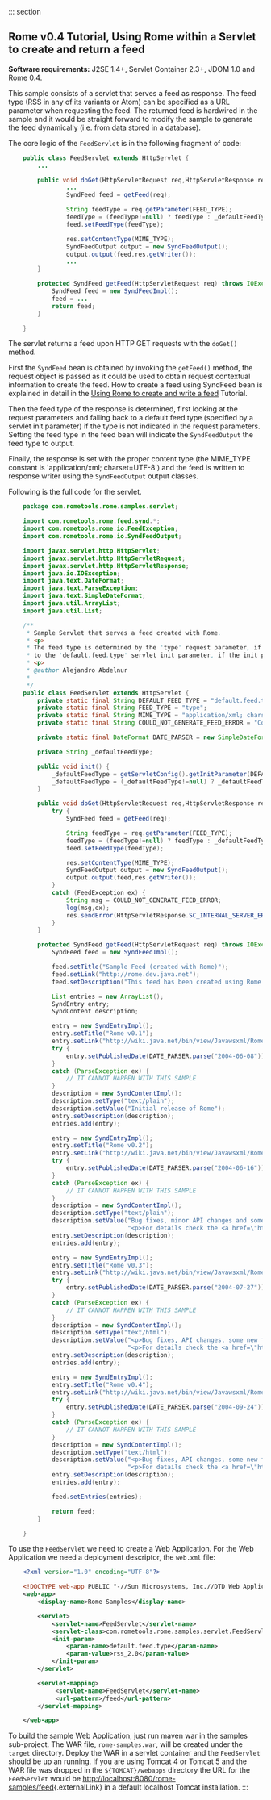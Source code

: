 ::: section
## Rome v0.4 Tutorial, Using Rome within a Servlet to create and return a feed

**Software requirements:** J2SE 1.4+, Servlet Container 2.3+, JDOM 1.0
and Rome 0.4.

This sample consists of a servlet that serves a feed as response. The
feed type (RSS in any of its variants or Atom) can be specified as a URL
parameter when requesting the feed. The returned feed is hardwired in
the sample and it would be straight forward to modify the sample to
generate the feed dynamically (i.e. from data stored in a database).

The core logic of the `FeedServlet` is in the following fragment of
code:

```java
    public class FeedServlet extends HttpServlet {
        ...

        public void doGet(HttpServletRequest req,HttpServletResponse res) throws IOException {
                ...
                SyndFeed feed = getFeed(req);

                String feedType = req.getParameter(FEED_TYPE);
                feedType = (feedType!=null) ? feedType : _defaultFeedType;
                feed.setFeedType(feedType);

                res.setContentType(MIME_TYPE);
                SyndFeedOutput output = new SyndFeedOutput();
                output.output(feed,res.getWriter());
                ...
        }

        protected SyndFeed getFeed(HttpServletRequest req) throws IOException,FeedException {
            SyndFeed feed = new SyndFeedImpl();
            feed = ...
            return feed;
        }

    }
```

The servlet returns a feed upon HTTP GET requests with the `doGet()`
method.

First the `SyndFeed` bean is obtained by invoking the `getFeed()`
method, the request object is passed as it could be used to obtain
request contextual information to create the feed. How to create a feed
using SyndFeed bean is explained in detail in the [Using Rome to create
and write a
feed](../../../HowRomeWorks/RomeV0.4TutorialUsingRomeToCreateAndWriteASyndicationFeed.html)
Tutorial.

Then the feed type of the response is determined, first looking at the
request parameters and falling back to a default feed type (specified by
a servlet init parameter) if the type is not indicated in the request
parameters. Setting the feed type in the feed bean will indicate the
`SyndFeedOutput` the feed type to output.

Finally, the response is set with the proper content type (the MIME_TYPE
constant is \'application/xml; charset=UTF-8\') and the feed is written
to response writer using the `SyndFeedOutput` output classes.

Following is the full code for the servlet.

```java
    package com.rometools.rome.samples.servlet;

    import com.rometools.rome.feed.synd.*;
    import com.rometools.rome.io.FeedException;
    import com.rometools.rome.io.SyndFeedOutput;

    import javax.servlet.http.HttpServlet;
    import javax.servlet.http.HttpServletRequest;
    import javax.servlet.http.HttpServletResponse;
    import java.io.IOException;
    import java.text.DateFormat;
    import java.text.ParseException;
    import java.text.SimpleDateFormat;
    import java.util.ArrayList;
    import java.util.List;

    /**
     * Sample Servlet that serves a feed created with Rome.
     * <p>
     * The feed type is determined by the 'type' request parameter, if the parameter is missing it defaults
     * to the 'default.feed.type' servlet init parameter, if the init parameter is missing it defaults to 'atom_0.3'
     * <p>
     * @author Alejandro Abdelnur
     *
     */
    public class FeedServlet extends HttpServlet {
        private static final String DEFAULT_FEED_TYPE = "default.feed.type";
        private static final String FEED_TYPE = "type";
        private static final String MIME_TYPE = "application/xml; charset=UTF-8";
        private static final String COULD_NOT_GENERATE_FEED_ERROR = "Could not generate feed";

        private static final DateFormat DATE_PARSER = new SimpleDateFormat("yyyy-MM-dd");

        private String _defaultFeedType;

        public void init() {
            _defaultFeedType = getServletConfig().getInitParameter(DEFAULT_FEED_TYPE);
            _defaultFeedType = (_defaultFeedType!=null) ? _defaultFeedType : "atom_0.3";
        }

        public void doGet(HttpServletRequest req,HttpServletResponse res) throws IOException {
            try {
                SyndFeed feed = getFeed(req);

                String feedType = req.getParameter(FEED_TYPE);
                feedType = (feedType!=null) ? feedType : _defaultFeedType;
                feed.setFeedType(feedType);

                res.setContentType(MIME_TYPE);
                SyndFeedOutput output = new SyndFeedOutput();
                output.output(feed,res.getWriter());
            }
            catch (FeedException ex) {
                String msg = COULD_NOT_GENERATE_FEED_ERROR;
                log(msg,ex);
                res.sendError(HttpServletResponse.SC_INTERNAL_SERVER_ERROR,msg);
            }
        }

        protected SyndFeed getFeed(HttpServletRequest req) throws IOException,FeedException {
            SyndFeed feed = new SyndFeedImpl();

            feed.setTitle("Sample Feed (created with Rome)");
            feed.setLink("http://rome.dev.java.net");
            feed.setDescription("This feed has been created using Rome (Java syndication utilities");

            List entries = new ArrayList();
            SyndEntry entry;
            SyndContent description;

            entry = new SyndEntryImpl();
            entry.setTitle("Rome v0.1");
            entry.setLink("http://wiki.java.net/bin/view/Javawsxml/Rome01");
            try {
                entry.setPublishedDate(DATE_PARSER.parse("2004-06-08"));
            }
            catch (ParseException ex) {
                // IT CANNOT HAPPEN WITH THIS SAMPLE
            }
            description = new SyndContentImpl();
            description.setType("text/plain");
            description.setValue("Initial release of Rome");
            entry.setDescription(description);
            entries.add(entry);

            entry = new SyndEntryImpl();
            entry.setTitle("Rome v0.2");
            entry.setLink("http://wiki.java.net/bin/view/Javawsxml/Rome02");
            try {
                entry.setPublishedDate(DATE_PARSER.parse("2004-06-16"));
            }
            catch (ParseException ex) {
                // IT CANNOT HAPPEN WITH THIS SAMPLE
            }
            description = new SyndContentImpl();
            description.setType("text/plain");
            description.setValue("Bug fixes, minor API changes and some new features"+
                                 "<p>For details check the <a href=\"http://wiki.java.net/bin/view/Javawsxml/RomeChangesLog#RomeV02\">Changes Log for 0.2</a></p>");
            entry.setDescription(description);
            entries.add(entry);

            entry = new SyndEntryImpl();
            entry.setTitle("Rome v0.3");
            entry.setLink("http://wiki.java.net/bin/view/Javawsxml/Rome03");
            try {
                entry.setPublishedDate(DATE_PARSER.parse("2004-07-27"));
            }
            catch (ParseException ex) {
                // IT CANNOT HAPPEN WITH THIS SAMPLE
            }
            description = new SyndContentImpl();
            description.setType("text/html");
            description.setValue("<p>Bug fixes, API changes, some new features and some Unit testing</p>"+
                                 "<p>For details check the <a href=\"http://wiki.java.net/bin/view/Javawsxml/RomeChangesLog#RomeV03\">Changes Log for 0.3</a></p>");
            entry.setDescription(description);
            entries.add(entry);

            entry = new SyndEntryImpl();
            entry.setTitle("Rome v0.4");
            entry.setLink("http://wiki.java.net/bin/view/Javawsxml/Rome04");
            try {
                entry.setPublishedDate(DATE_PARSER.parse("2004-09-24"));
            }
            catch (ParseException ex) {
                // IT CANNOT HAPPEN WITH THIS SAMPLE
            }
            description = new SyndContentImpl();
            description.setType("text/html");
            description.setValue("<p>Bug fixes, API changes, some new features, Unit testing completed</p>"+
                                 "<p>For details check the <a href=\"http://wiki.java.net/bin/view/Javawsxml/RomeChangesLog#RomeV04\">Changes Log for 0.4</a></p>");
            entry.setDescription(description);
            entries.add(entry);

            feed.setEntries(entries);

            return feed;
        }

    }
```

To use the `FeedServlet` we need to create a Web Application. For the
Web Application we need a deployment descriptor, the `web.xml` file:

```xml
    <?xml version="1.0" encoding="UTF-8"?>

    <!DOCTYPE web-app PUBLIC "-//Sun Microsystems, Inc.//DTD Web Application 2.3//EN" "http://java.sun.com/dtd/web-app_2_3.dtd">
    <web-app>
        <display-name>Rome Samples</display-name>

        <servlet>
            <servlet-name>FeedServlet</servlet-name>
            <servlet-class>com.rometools.rome.samples.servlet.FeedServlet</servlet-class>
            <init-param>
                <param-name>default.feed.type</param-name>
                <param-value>rss_2.0</param-value>
            </init-param>
        </servlet>

        <servlet-mapping>
             <servlet-name>FeedServlet</servlet-name>
             <url-pattern>/feed</url-pattern>
        </servlet-mapping>

    </web-app>
```

To build the sample Web Application, just run maven war in the samples
sub-project. The WAR file, `rome-samples.war`, will be created under the
`target` directory. Deploy the WAR in a servlet container and the
`FeedServlet` should be up an running. If you are using Tomcat 4 or
Tomcat 5 and the WAR file was dropped in the `${TOMCAT}/webapps`
directory the URL for the `FeedServlet` would be
[http://localhost:8080/rome-samples/feed](http://localhost:8080/rome-samples/feed){.externalLink}
in a default localhost Tomcat installation.
:::
